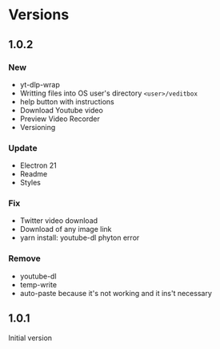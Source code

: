 # Versions

## 1.0.2

### New

* yt-dlp-wrap
* Writting files into OS user's directory `<user>/veditbox` 
* help button with instructions
* Download Youtube video
* Preview Video Recorder
* Versioning

### Update

* Electron 21
* Readme
* Styles

### Fix

* Twitter video download
* Download of any image link
* yarn install: youtube-dl phyton error

### Remove

* youtube-dl
* temp-write
* auto-paste because it's not working and it ins't necessary

## 1.0.1

Initial version